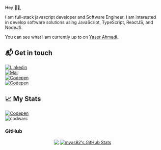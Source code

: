 Hey 👋🏻,

I am full-stack javascript developer and Software Engineer, 
I am interested in develop software solutions using JavaScript, TypeScript, ReactJS, and NodeJS.

You can see what I am currently up to on [Yaser Ahmadi][1].

## 📬 Get in touch
[![Linkedin](https://img.shields.io/badge/LinkedIn-Yaser%20Ahmadi-blue?logo=Linkedin&logoColor=blue&labelColor=black)](https://www.linkedin.com/in/mohammadyaserahmadi/)
<br>
[![Mail](https://img.shields.io/badge/Gmail-m.y.ahmadi22@gmail.com-red?logo=gmail&logoColor=white&labelColor=D14836)](mailto:m.y.ahmadi22@gmail.com)
<br>
[![Codepen](https://img.shields.io/badge/Codewars-Yaser%20Ahmadi-maroon?logo=codewars&logoColor=maroon&labelColor=black)](https://www.codewars.com/users/yaserahmadi)
<br>
[![Codepen](https://img.shields.io/badge/Stackoverflow-Yaser%20Ahmadi-FE7A16?logo=stack-overflow&logoColor=FE7A16&labelColor=black)](https://stackoverflow.com/users/9689193/yaser-ahmadi)
<br>

## &#x1f4c8; My Stats
[![Codepen](https://img.shields.io/badge/Stackoverflow%20Reputation%20-3.4K-orange)](https://stackoverflow.com/users/9689193/yaser-ahmadi)
<br>
![codwars](https://www.codewars.com/users/yaserahmadi/badges/small)

### GitHub
<p align='center'>
  <a href="https://github.com/myas92/myas92">
  <img align="center" src="https://github-readme-stats.vercel.app/api/top-langs/?username=myas92&hide=java,html&title_color=000000&text_color=000000" />
</a>

<a href="https://github.com/myas92/myas92">
  <img align="center" src="https://github-readme-stats.vercel.app/api?username=myas92&show_icons=true&line_height=27&count_private=true&title_color=000000&text_color=000000&icon_color=FAC051" alt="myas92's GitHub Stats" />
</a>
 </p>



[1]:https://yaser.vercel.app/#/
